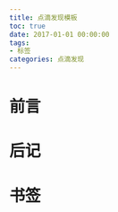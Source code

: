 ```yaml
---
title: 点滴发现模板
toc: true
date: 2017-01-01 00:00:00
tags:
- 标签
categories: 点滴发现
---
```

# 前言

# 后记

# 书签